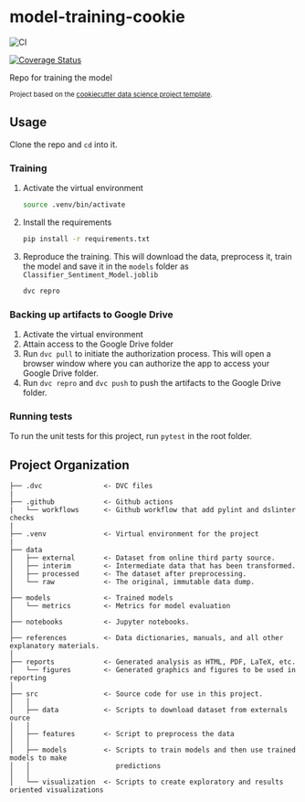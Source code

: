 # model-training-cookie

![CI](https://github.com/remla23-team10/model-training/actions/workflows/continous-integration.yaml/badge.svg)

[![Coverage Status](https://coveralls.io/repos/github/remla23-team10/model-training/badge.svg)](https://coveralls.io/repos/github/remla23-team10/model-training)

Repo for training the model

<p><small>Project based on the <a target="_blank" href="https://drivendata.github.io/cookiecutter-data-science/">cookiecutter data science project template</a>.</small></p>

## Usage

Clone the repo and `cd` into it.

### Training
1. Activate the virtual environment

    ```bash
    source .venv/bin/activate
    ```
2. Install the requirements

    ```bash
    pip install -r requirements.txt
    ```
3. Reproduce the training. This will download the data, preprocess it, train the model and save it in the `models` folder as `Classifier_Sentiment_Model.joblib`

    ```bash
    dvc repro
    ```

### Backing up artifacts to Google Drive

1. Activate the virtual environment
2. Attain access to the Google Drive folder
3. Run `dvc pull` to initiate the authorization process. This will open a browser window where you can authorize the app to access your Google Drive folder.
4. Run `dvc repro` and `dvc push` to push the artifacts to the Google Drive folder. 

### Running tests
To run the unit tests for this project, run `pytest` in the root folder.


## Project Organization

    ├── .dvc               <- DVC files
    |
    ├── .github            <- Github actions
    |   └── workflows      <- Github workflow that add pylint and dslinter checks
    |
    ├── .venv              <- Virtual environment for the project
    |
    ├── data
    │   ├── external       <- Dataset from online third party source.
    │   ├── interim        <- Intermediate data that has been transformed.
    │   ├── processed      <- The dataset after preprocessing.
    │   └── raw            <- The original, immutable data dump.
    │
    ├── models             <- Trained models
    │   └── metrics        <- Metrics for model evaluation
    │
    ├── notebooks          <- Jupyter notebooks. 
    │
    ├── references         <- Data dictionaries, manuals, and all other explanatory materials.
    │
    ├── reports            <- Generated analysis as HTML, PDF, LaTeX, etc.
    │   └── figures        <- Generated graphics and figures to be used in reporting
    │
    ├── src                <- Source code for use in this project.
    │   │
    │   ├── data           <- Scripts to download dataset from externals ource
    │   │
    │   ├── features       <- Script to preprocess the data
    │   │
    │   ├── models         <- Scripts to train models and then use trained models to make
    │   │                     predictions
    │   │
    │   └── visualization  <- Scripts to create exploratory and results oriented visualizations

